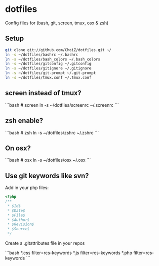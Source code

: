 <h1>dotfiles</h1>

<p>Config files for (bash, git, screen, tmux, osx & zsh)</p>

<h2>Setup</h2>

```bash
git clone git://github.com/ChoiZ/dotfiles.git ~/
ln -s ~/dotfiles/bashrc ~/.bashrc
ln -s ~/dotfiles/bash_colors ~/.bash_colors
ln -s ~/dotfiles/gitconfig ~/.gitconfig
ln -s ~/dotfiles/gitignore ~/.gitignore
ln -s ~/dotfiles/git-prompt ~/.git-prompt
ln -s ~/dotfiles/tmux.conf ~/.tmux.conf
```

<h2>screen instead of tmux?</h2>
```bash
# screen
ln -s ~/dotfiles/screenrc ~/.screenrc
```

<h2>zsh enable?</h2>
```bash
# zsh
ln -s ~/dotfiles/zshrc ~/.zshrc
```

<h2>On osx?</h2>
```bash
# osx
ln -s ~/dotfiles/osx ~/.osx
```

<h2>Use git keywords like svn?</h2>

<p>Add in your php files:</p>

```php
<?php
/**
 * $Id$
 * $Date$
 * $File$
 * $Author$
 * $Revision$
 * $Source$
 */
```

<p>Create a .gitattributes file in your repos</p>
```bash
*.css filter=rcs-keywords
*.js filter=rcs-keywords
*.php filter=rcs-keywords
```
